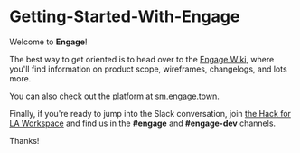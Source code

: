 # Getting-Started-With-Engage

Welcome to **Engage**!

The best way to get oriented is to head over to the [Engage Wiki](https://github.com/hackla-engage/Getting-Started-With-Engage/wiki), where you'll find information on product scope, wireframes, changelogs, and lots more.

You can also check out the platform at [sm.engage.town](https://sm.engage.town/#/).

Finally, if you're ready to jump into the Slack conversation, join [the Hack for LA Workspace](https://hackforla-slack.herokuapp.com/) and find us in the **#engage** and **#engage-dev** channels.

Thanks!
